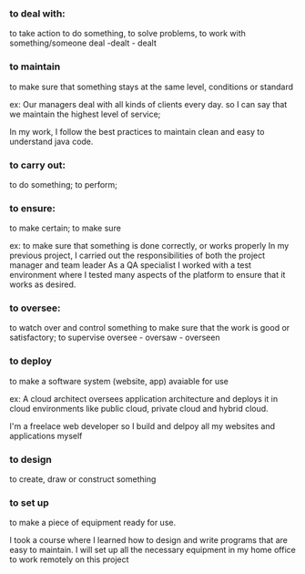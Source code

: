 ### to deal with:

to take action to do something, to solve problems, to work with something/someone
deal -dealt - dealt

### to maintain

to make sure that something stays at the same level, conditions or standard

ex:
Our managers deal with all kinds of clients every day. so I can say that we maintain
the highest level of service;

In my work, I follow the best practices to maintain clean and easy to understand java code.

### to carry out:

to do something; to perform;

### to ensure:

to make certain; to make sure

ex:
to make sure that something is done correctly, or works properly
In my previous project, I carried out the responsibilities of both the project manager and team leader
As a QA specialist I worked with a test environment where I tested many aspects of the platform to ensure
that it works as desired.

### to oversee:

to watch over and control something to make sure that the work is good or
satisfactory; to supervise
oversee - oversaw - overseen

### to deploy

to make a software system (website, app) avaiable for use

ex:
A cloud architect oversees application architecture and deploys it in cloud
environments like public cloud, private cloud and hybrid cloud.

I'm a freelace web developer so I build and delpoy all my websites and applications myself

### to design

to create, draw or construct something

### to set up

to make a piece of equipment ready for use.

I took a course where I learned how to design and write programs that are easy to maintain.
I will set up all the necessary equipment in my home office to work remotely on this project
